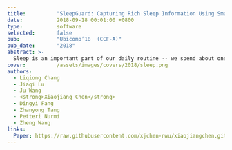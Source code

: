 ```yaml
---
title:          "SleepGuard: Capturing Rich Sleep Information Using Smartwatch Sensing Data"
date:           2018-09-18 00:01:00 +0800
type:           software
selected:       false
pub:            "Ubicomp’18  (CCF-A)"
pub_date:       "2018"
abstract: >-
  Sleep is an important part of our daily routine -- we spend about one-third of our time doing it. By tracking sleep-related events and activities, sleep monitoring provides decision support to help us understand sleep quality and causes of poor sleep. Wearable devices provide a new way for sleep monitoring, allowing us to monitor sleep from the comfort of our own home. However, existing solutions do not take full advantage of the rich sensor data provided by these devices. In this paper, we present the design and development of SleepGuard, a novel approach to track a wide range of sleep-related events using smartwatches. We show that using merely a single smartwatch, it is possible to capture a rich amount of information about sleep events and sleeping context, including body posture and movements, acoustic events, and illumination conditions. We demonstrate that through these events it is possible to estimate sleep quality and identify factors affecting it most. We evaluate our approach by conducting extensive experiments involved fifteen users across a 2-week period. Our experimental results show that our approach can track a richer set of sleep events, provide better decision support for evaluating sleep quality, and help to identify causes for sleep problems compared to prior work.
cover:          /assets/images/covers/2018/sleep.png
authors:
  - Liqiong Chang
  - Jiaqi Lu
  - Ju Wang
  - <strong>Xiaojiang Chen</strong>
  - Dingyi Fang
  - Zhanyong Tang
  - Petteri Nurmi
  - Zheng Wang
links:
  Paper: https://raw.githubusercontent.com/xjchen-nwu/xiaojiangchen.github.io/main/paper/2018/SleepGuard.pdf
---
```

